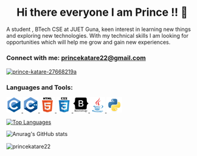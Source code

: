 <h1 align="center">Hi there everyone I am Prince !! 👋</h1>

<p> A student , BTech CSE at JUET Guna, keen interest in learning new things and exploring new technologies. With my technical skills I am looking for opportunities which will help me grow and gain new experiences. </p>

<h3 align="left">Connect with me: <a href = "https://mail.google.com/mail/u/0/#inbox?compose=CllgCKCJFGNkbbNmgxrbZrqvqVjXxRjBsgZQNhrtGRFknBXMnMlRPQJxfWXKShzXqlwBdcXVNnq">princekatare22@gmail.com</a></h3>

<p><a href="https://www.linkedin.com/in/prince-katare-27668219a/" target="blank"><img align="center" src="https://raw.githubusercontent.com/rahuldkjain/github-profile-readme-generator/master/src/images/icons/Social/linked-in-alt.svg" alt="prince-katare-27668219a" height="30" width="40" /></a></p>
  
  
<h3 align="left">Languages and Tools:</h3>
<p align="left">
  <a href="https://www.cprogramming.com/" target="_blank" rel="noreferrer">
    <img
      src="https://raw.githubusercontent.com/devicons/devicon/master/icons/c/c-original.svg"
      alt="c"
      width="40"
      height="40"
    />
  </a>
  <a href="https://www.w3schools.com/cpp/" target="_blank" rel="noreferrer">
    <img
      src="https://raw.githubusercontent.com/devicons/devicon/master/icons/cplusplus/cplusplus-original.svg"
      alt="cplusplus"
      width="40"
      height="40"
    />
  </a>

  <a href="https://www.w3.org/html/" target="_blank" rel="noreferrer">
    <img
      src="https://raw.githubusercontent.com/devicons/devicon/master/icons/html5/html5-original-wordmark.svg"
      alt="html5"
      width="40"
      height="40"
    />
  </a>
  <a href="https://www.w3schools.com/css/" target="_blank" rel="noreferrer">
    <img
      src="https://raw.githubusercontent.com/devicons/devicon/master/icons/css3/css3-original-wordmark.svg"
      alt="css3"
      width="40"
      height="40"
    />
  </a>
  <a href="https://getbootstrap.com" target="_blank" rel="noreferrer">
    <img
      src="https://raw.githubusercontent.com/devicons/devicon/master/icons/bootstrap/bootstrap-plain-wordmark.svg"
      alt="bootstrap"
      width="40"
      height="40"
    />
  </a>
  <a href="https://www.java.com" target="_blank" rel="noreferrer">
    <img
      src="https://raw.githubusercontent.com/devicons/devicon/master/icons/java/java-original.svg"
      alt="java"
      width="40"
      height="40"
    />
  </a>
  <a href="https://www.python.org" target="_blank" rel="noreferrer">
    <img
      src="https://raw.githubusercontent.com/devicons/devicon/master/icons/python/python-original.svg"
      alt="python"
      width="40"
      height="40"
    />
  </a>
</p>





<a href="https://github-readme-stats.vercel.app/api/top-langs/?username=princekatare22&langs_count=8&count_private=true&layout=compact&theme=react&hide_border=true&bg_color=0D1117"><img alt="Top Languages" src="https://github-readme-stats.vercel.app/api/top-langs/?username=princekatare22&langs_count=8&count_private=true&layout=compact&theme=react&hide_border=true&bg_color=0D1117" /></a>

![Anurag's GitHub stats](https://github-readme-stats.vercel.app/api?username=princekatare22&show_icons=true&theme=radical)

<p><img align="center" src="https://github-readme-streak-stats.herokuapp.com?user=princekatare22&theme=dracula&hide_border=true)" alt="princekatare22" /></p>

